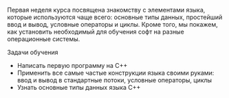 Первая неделя курса посвящена знакомству с элементами языка, которые используются чаще всего: основные типы данных, простейший ввод и вывод, условные операторы и циклы. Кроме того, мы покажем, как установить необходимый для обучения софт на разные операционные системы.

Задачи обучения

* Написать первую программу на С++
* Применить все самые частые конструкции языка своими руками: ввод и вывод в стандартные потоки, условные операторы, циклы
* Узнать основные типы данных языка С++